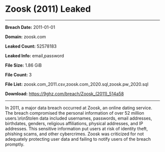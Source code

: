 # Zoosk (2011) Leaked

------------
**Breach Date:** 2011-01-01

**Domain:** zoosk.com

**Leaked Count:** 52578183

**Leaked Info:** email,password

**File Size:** 1.86 GiB

**File Count:** 3

**File List:** zoosk.com_2011.csv,zoosk.com_2020.sql,zoosk.pw_2020.sql

**Download:** https://9ghz.com/breach/Zoosk_(2011)_514a58

------------
In 2011, a major data breach occurred at Zoosk, an online dating service. The breach compromised the personal information of over 52 million users.\n\nStolen data included usernames, passwords, email addresses, birthdates, genders, religious affiliations, physical addresses, and IP addresses. This sensitive information put users at risk of identity theft, phishing scams, and other cybercrimes. Zoosk was criticized for not adequately protecting user data and failing to notify users of the breach promptly.
